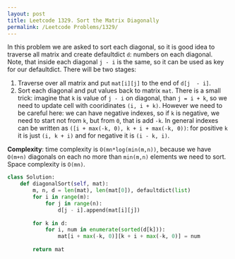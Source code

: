```yaml
---
layout: post
title: Leetcode 1329. Sort the Matrix Diagonally
permalink: /Leetcode Problems/1329/
---
```


In this problem we are asked to sort each diagonal, so it is good idea to traverse all matrix and create defaultdict `d`: numbers on each diagonal. Note, that inside each diagonal `j - i` is the same, so it can be used as key for our defaultdict. There will be two stages:

1. Traverse over all matrix and put `mat[i][j]` to the end of `d[j  - i]`.
2. Sort each diagonal and put values back to matrix `mat`. There is a small trick: imagine that `k` is value of `j - i` on diagonal, than `j = i + k`, so we need to update cell with cooridinates `(i, i + k)`. However we need to be careful here: we can have negative indexes, so if `k` is negative, we need to start not from `k`, but from `0`, that is add `-k`. In general indexes can be written as `([i + max(-k, 0), k + i + max(-k, 0))`: for positive `k` it is just `(i, k + i)` and for negative it is `(i - k, i)`.

**Complexity**: time complexity is `O(mn*log(min(m,n))`, because we have `O(m+n)` diagonals on each no more than `min(m,n)` elements we need to sort. Space complexity is `O(mn)`.

```python
class Solution:
    def diagonalSort(self, mat):
        m, n, d = len(mat), len(mat[0]), defaultdict(list)
        for i in range(m):
            for j in range(n):
                d[j - i].append(mat[i][j])
                
        for k in d:
            for i, num in enumerate(sorted(d[k])):
                mat[i + max(-k, 0)][k + i + max(-k, 0)] = num
                
        return mat
```